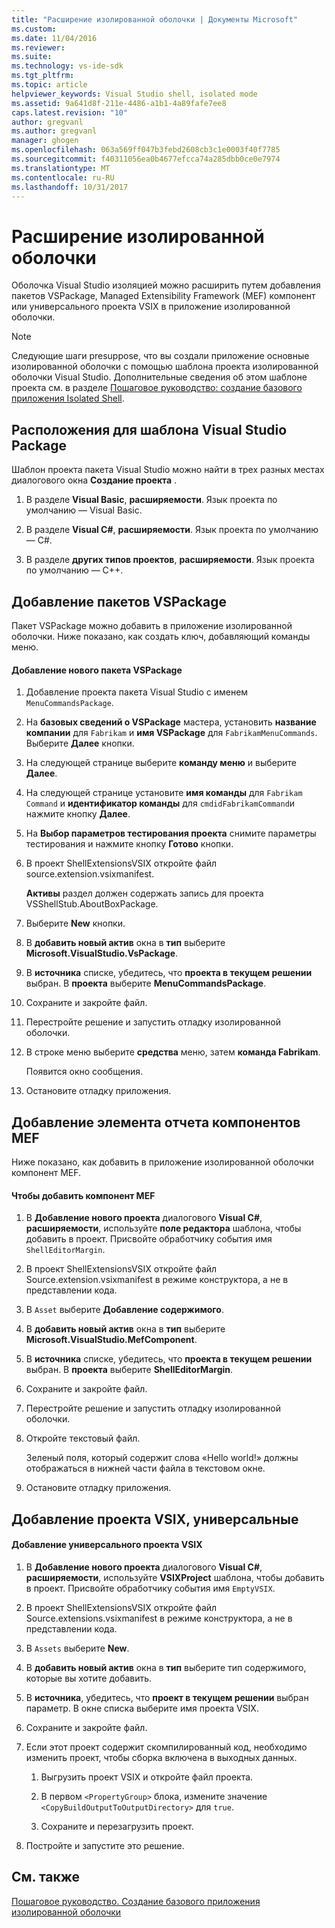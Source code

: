 ```yaml
---
title: "Расширение изолированной оболочки | Документы Microsoft"
ms.custom: 
ms.date: 11/04/2016
ms.reviewer: 
ms.suite: 
ms.technology: vs-ide-sdk
ms.tgt_pltfrm: 
ms.topic: article
helpviewer_keywords: Visual Studio shell, isolated mode
ms.assetid: 9a641d8f-211e-4486-a1b1-4a89fafe7ee8
caps.latest.revision: "10"
author: gregvanl
ms.author: gregvanl
manager: ghogen
ms.openlocfilehash: 063a569ff047b3febd2608cb3c1e0003f40f7785
ms.sourcegitcommit: f40311056ea0b4677efcca74a285dbb0ce0e7974
ms.translationtype: MT
ms.contentlocale: ru-RU
ms.lasthandoff: 10/31/2017
---
```

# <a name="extending-the-isolated-shell"></a>Расширение изолированной оболочки
Оболочка Visual Studio изоляцией можно расширить путем добавления пакетов VSPackage, Managed Extensibility Framework (MEF) компонент или универсального проекта VSIX в приложение изолированной оболочки.  
  
> [!NOTE]
>  Следующие шаги presuppose, что вы создали приложение основные изолированной оболочки с помощью шаблона проекта изолированной оболочки Visual Studio. Дополнительные сведения об этом шаблоне проекта см. в разделе [Пошаговое руководство: создание базового приложения Isolated Shell](walkthrough-creating-a-basic-isolated-shell-application.md).  
  
## <a name="locations-for-the-visual-studio-package-project-template"></a>Расположения для шаблона Visual Studio Package  
 Шаблон проекта пакета Visual Studio можно найти в трех разных местах диалогового окна **Создание проекта** .  
  
1.  В разделе **Visual Basic**, **расширяемости**. Язык проекта по умолчанию — Visual Basic.  
  
2.  В разделе **Visual C#**, **расширяемости**. Язык проекта по умолчанию — C#.  
  
3.  В разделе **других типов проектов**, **расширяемости**. Язык проекта по умолчанию — C++.  
  
## <a name="adding-a-vspackage"></a>Добавление пакетов VSPackage  
 Пакет VSPackage можно добавить в приложение изолированной оболочки. Ниже показано, как создать ключ, добавляющий команды меню.  
  
#### <a name="to-add-a-new-vspackage"></a>Добавление нового пакета VSPackage  
  
1.  Добавление проекта пакета Visual Studio с именем `MenuCommandsPackage`.  
  
2.  На **базовых сведений о VSPackage** мастера, установить **название компании** для `Fabrikam` и **имя VSPackage** для `FabrikamMenuCommands`. Выберите **Далее** кнопки.  
  
3.  На следующей странице выберите **команду меню** и выберите **Далее**.  
  
4.  На следующей странице установите **имя команды** для `Fabrikam Command` и **идентификатор команды** для `cmdidFabrikamCommand`и нажмите кнопку **Далее**.  
  
5.  На **Выбор параметров тестирования проекта** снимите параметры тестирования и нажмите кнопку **Готово** кнопки.  
  
6.  В проект ShellExtensionsVSIX откройте файл source.extension.vsixmanifest.  
  
     **Активы** раздел должен содержать запись для проекта VSShellStub.AboutBoxPackage.  
  
7.  Выберите **New** кнопки.  
  
8.  В **добавить новый актив** окна в **тип** выберите **Microsoft.VisualStudio.VsPackage**.  
  
9. В **источника** списке, убедитесь, что **проекта в текущем решении** выбран. В **проекта** выберите **MenuCommandsPackage**.  
  
10. Сохраните и закройте файл.  
  
11. Перестройте решение и запустить отладку изолированной оболочки.  
  
12. В строке меню выберите **средства** меню, затем **команда Fabrikam**.  
  
     Появится окно сообщения.  
  
13. Остановите отладку приложения.  
  
## <a name="adding-a-mef-component-part"></a>Добавление элемента отчета компонентов MEF  
 Ниже показано, как добавить в приложение изолированной оболочки компонент MEF.  
  
#### <a name="to-add-a-mef-component"></a>Чтобы добавить компонент MEF  
  
1.  В **Добавление нового проекта** диалогового **Visual C#**, **расширяемости**, используйте **поле редактора** шаблона, чтобы добавить в проект. Присвойте обработчику события имя `ShellEditorMargin`.  
  
2.  В проект ShellExtensionsVSIX откройте файл Source.extension.vsixmanifest в режиме конструктора, а не в представлении кода.  
  
3.  В `Asset` выберите **Добавление содержимого**.  
  
4.  В **добавить новый актив** окна в **тип** выберите **Microsoft.VisualStudio.MefComponent**.  
  
5.  В **источника** списке, убедитесь, что **проекта в текущем решении** выбран. В **проекта** выберите **ShellEditorMargin**.  
  
6.  Сохраните и закройте файл.  
  
7.  Перестройте решение и запустить отладку изолированной оболочки.  
  
8.  Откройте текстовый файл.  
  
     Зеленый поля, который содержит слова «Hello world!» должны отображаться в нижней части файла в текстовом окне.  
  
9. Остановите отладку приложения.  
  
## <a name="adding-a-generic-vsix-project"></a>Добавление проекта VSIX, универсальные  
  
#### <a name="to-add-a-generic-vsix-project"></a>Добавление универсального проекта VSIX  
  
1.  В **Добавление нового проекта** диалогового **Visual C#**, **расширяемости**, используйте **VSIXProject** шаблона, чтобы добавить в проект. Присвойте обработчику события имя `EmptyVSIX`.  
  
2.  В проект ShellExtensionsVSIX откройте файл Source.extensions.vsixmanifest в режиме конструктора, а не в представлении кода.  
  
3.  В `Assets` выберите **New**.  
  
4.  В **добавить новый актив** окна в **тип** выберите тип содержимого, которые вы хотите добавить.  
  
5.  В **источника**, убедитесь, что **проект в текущем решении** выбран параметр. В окне списка выберите имя проекта VSIX.  
  
6.  Сохраните и закройте файл.  
  
7.  Если этот проект содержит скомпилированный код, необходимо изменить проект, чтобы сборка включена в выходных данных.  
  
    1.  Выгрузить проект VSIX и откройте файл проекта.  
  
    2.  В первом `<PropertyGroup>` блока, измените значение `<CopyBuildOutputToOutputDirectory>` для `true`.  
  
    3.  Сохраните и перезагрузить проект.  
  
8.  Постройте и запустите это решение.  
  
## <a name="see-also"></a>См. также  
 [Пошаговое руководство. Создание базового приложения изолированной оболочки](walkthrough-creating-a-basic-isolated-shell-application.md)